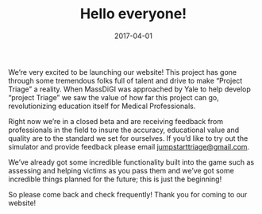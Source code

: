 ﻿---
layout: post
title: "Hello everyone!"
date: 2017-04-01
excerpt_separator: "<!--more-->"
---

We’re very excited to be launching our website! This project has gone through some tremendous folks full of talent and drive to make “Project Triage” a reality. When MassDiGI was approached by Yale to help develop “project Triage” we saw the value of how far this project can go, revolutionizing education itself for Medical Professionals.

<!--more-->

Right now we’re in a closed beta and are receiving feedback from professionals in the field to insure the accuracy, educational value and quality are to the standard we set for ourselves. If you’d like to try out the simulator and provide feedback please email jumpstarttriage@gmail.com.

We’ve already got some incredible functionality built into the game such as assessing and helping victims as you pass them and we’ve got some incredible things planned for the future; this is just the beginning!

So please come back and check frequently! Thank you for coming to our website!